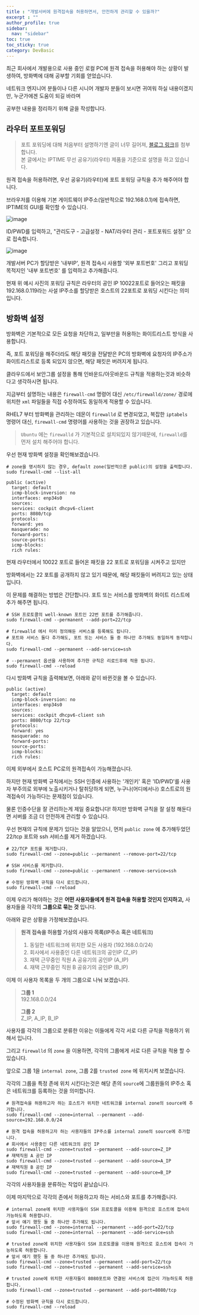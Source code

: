 ```yaml
---
title : "개발서버에 원격접속을 허용하면서, 안전하게 관리할 수 있을까?"
excerpt : ""
author_profile: true
sidebar:
  nav: "sidebar"
toc: true
toc_sticky: true
category: DevBasic
---
```

  
최근 회사에서 개발용으로 사용 중인 로컬 PC에 원격 접속을 허용해야 하는 상황이 발생하여, 방화벽에 대해 공부할 기회를 얻었습니다.
  
네트워크 엔지니어 분들이나 다른 시니어 개발자 분들이 보시면 귀여워 하실 내용이겠지만, 누군가에겐 도움이 되길 바라며  
  
공부한 내용을 정리하기 위해 글을 작성합니다.  

## 라우터 포트포워딩
  
> 포트 포워딩에 대해 처음부터 설명하기엔 글이 너무 길어져, [블로그 링크](https://lamanus.kr/59)를 첨부합니다.   
> 본 글에서는 IPTIME 무선 공유기(라우터) 제품을 기준으로 설명을 하고 있습니다.  
  
원격 접속을 허용하려면, 우선 공유기(라우터)에 포트 포워딩 규칙을 추가 해주어야 합니다.  

브라우저를 이용해 기본 게이트웨이 IP주소(일반적으로 192.168.0.1)에 접속하면, IPTIME의 GUI를 확인할 수 있습니다.

![image](/assets/images/web-basic-images/iptime-gui-login.png)

ID/PWD를 입력하고, "관리도구 - 고급설정 - NAT/라우터 관리 - 포트포워드 설정" 으로 접속합니다.

![image](/assets/images/web-basic-images/iptime-gui-port-forward.png)
  
개발서버 PC가 할당받은 '내부IP', 원격 접속시 사용할 '외부 포트번호' 그리고 포워딩 목적지인 '내부 포트번호' 를 입력하고 추가해줍니다.  

현재 위 예시 사진의 포워딩 규칙은 라우터의 공인 IP 10022포트로 들어오는 패킷을 192.168.0.119라는 사설 IP주소를 할당받은 호스트의 22포트로 포워딩 시킨다는 의미입니다.

## 방화벽 설정

방화벽은 기본적으로 모든 요청을 차단하고, 일부만을 허용하는 화이트리스트 방식을 사용합니다.

즉, 포트 포워딩을 해주더라도 해당 패킷을 전달받은 PC의 방화벽에 요청자의 IP주소가 화이트리스트로 등록 되있지 않으면, 해당 패킷은 버려지게 됩니다.  

클라우드에서 보안그룹 설정을 통해 인바운드/아웃바운드 규칙을 적용하는것과 비슷하다고 생각하시면 됩니다.  

지금부터 설명하는 내용은 `firewall-cmd` 명령어 대신 `/etc/firewalld/zone/` 경로에 위치한 `xml` 파일들을 직접 수정하여도 동일하게 적용할 수 있습니다. 

RHEL7 부터 방화벽을 관리하는 데몬이 `firewalld` 로 변경되었고, 복잡한 `iptabels` 명령어 대신, `firewall-cmd` 명령어를 사용하는 것을 권장하고 있습니다. 

> `Ubuntu` 에는 `firewalld` 가 기본적으로 설치되있지 않기때문에, `firewalld`를 먼저 설치 해주어야 합니다.

우선 현재 방화벽 설정을 확인해보겠습니다.  

```shell
# zone을 명시하지 않는 경우, default zone(일반적으론 public)의 설정을 출력합니다.
sudo firewall-cmd --list-all
```

```text
public (active)
  target: default
  icmp-block-inversion: no
  interfaces: enp34s0
  sources: 
  services: cockpit dhcpv6-client
  ports: 8080/tcp
  protocols: 
  forward: yes
  masquerade: no
  forward-ports: 
  source-ports: 
  icmp-blocks: 
  rich rules: 
```

현재 라우터에서 10022 포트로 들어온 패킷을 22 포트로 포워딩을 시켜주고 있지만  
 
방화벽에서는 22 포트를 공개하지 않고 있기 때문에, 해당 패킷들이 버려지고 있는 상태입니다.  

이 문제를 해결하는 방법은 간단합니다. 포트 또는 서비스를 방화벽의 화이트 리스트에 추가 해주면 됩니다.  

```shell
# SSH 프로토콜의 well-known 포트인 22번 포트를 추가해줍니다. 
sudo firewall-cmd --permanent --add-port=22/tcp

# firewalld 에서 미리 정의해둔 서비스를 등록해도 됩니다. 
# 포트와 서비스 둘다 추가해도, 포트 또는 서비스 둘 중 하나만 추가해도 동일하게 동작합니다. 
sudo firewall-cmd --permanent --add-service=ssh

# --permanent 옵션을 사용하여 추가한 규칙은 리로드후에 적용 됩니다.
sudo firewall-cmd --reload
```

다시 방화벽 규칙을 출력해보면, 아래와 같이 바뀐것을 볼 수 있습니다.

```text
public (active)
  target: default
  icmp-block-inversion: no
  interfaces: enp34s0
  sources: 
  services: cockpit dhcpv6-client ssh
  ports: 8080/tcp 22/tcp
  protocols: 
  forward: yes
  masquerade: no
  forward-ports: 
  source-ports: 
  icmp-blocks: 
  rich rules: 
```

이제 외부에서 호스트 PC로의 원격접속이 가능해졌습니다.  

하지만 현재 방화벽 규칙에서는 SSH 인증에 사용하는 '개인키' 혹은 'ID/PWD'를 사용자 부주의로 외부에 노출시키거나 탈취당하게 되면, 누구나(어디에서나) 호스트로의 원격접속이 가능하다는 문제점이 있습니다.  
  
물론 인증수단을 잘 관리하는게 제일 중요합니다! 하지만 방화벽 규칙을 잘 설정 해둔다면 서버를 조금 더 안전하게 관리할 수 있습니다.   
  
우선 현재의 규칙에 문제가 있다는 것을 알았으니, 먼저 `public zone` 에 추가해두었던 22/tcp 포트와 ssh 서비스를 제거 하겠습니다.  

```shell
# 22/TCP 포트를 제거합니다. 
sudo firewall-cmd --zone=public --permanent --remove-port=22/tcp

# SSH 서비스를 제거합니다. 
sudo firewall-cmd --zone=public --permanent --remove-service=ssh

# 수정된 방화벽 규칙을 다시 로드합니다. 
sudo firewall-cmd --reload
```

이제 우리가 해야하는 것은 **어떤 사용자들에게 원격 접속을 허용할 것인지 인지하고,** 사용자들을 각각의 **그룹으로 묶는 것** 입니다.  

아래와 같은 상황을 가정해보겠습니다. 

> **원격 접속을 허용할 가상의 사용자 목록(IP주소 혹은 네트워크)**
> 1. 동일한 네트워크에 위치한 모든 사용자 (192.168.0.0/24)  
> 2. 회사에서 사용중인 다른 네트워크의 공인IP (Z_IP)  
> 3. 재택 근무중인 직원 A 공유기의 공인IP (A_IP)  
> 4. 재택 근무중인 직원 B 공유기의 공인IP (B_IP)  

이제 이 사용자 목록을 두 개의 그룹으로 나눠 보겠습니다.  

> **그룹 1**  
> 192.168.0.0/24 
>  
> **그룹 2**  
> Z_IP,  A_IP,  B_IP 

사용자를 각각의 그룹으로 분류한 이유는 이들에게 각각 서로 다른 규칙을 적용하기 위해서 입니다.  

그리고 `firewalld` 의 `zone` 을 이용하면, 각각의 그룹에게 서로 다른 규칙을 적용 할 수 있습니다.  

앞으로 그룹 1을 `internal zone`, 그룹 2를 `trusted zone` 에 위치시켜 보겠습니다.  

각각의 그룹을 특정 존에 위치 시킨다는것은 해당 존의 `source`에 그룹원들의 IP주소 혹은 네트워크를 등록하는 것을 의미합니다.  

```shell
# 원격접속을 허용하고자 하는 호스트가 위치한 네트워크를 internal zone의 source에 추가합니다.
sudo firewall-cmd --zone=internal --permanent --add-source=192.168.0.0/24

# 원격 접속을 허용하고자 하는 사용자들의 IP주소를 internal zone의 source에 추가합니다.
# 회사에서 사용중인 다른 네트워크의 공인 IP
sudo firewall-cmd --zone=trusted --permanent --add-source=Z_IP
# 재택직원 A 공인 IP
sudo firewall-cmd --zone=trusted --permanent --add-source=A_IP
# 재택직원 B 공인 IP
sudo firewall-cmd --zone=trusted --permanent --add-source=B_IP
```

각각의 사용자들을 분류하는 작업이 끝났습니다.  

이제 마지막으로 각각의 존에서 허용하고자 하는 서비스와 포트를 추가해줍니다.  

```shell
# internal zone에 위치한 사용자들이 SSH 프로토콜을 이용해 원격으로 호스트에 접속이 가능하도록 허용합니다.
# 앞서 얘기 했듯 둘 중 하나만 추가해도 됩니다.
sudo firewall-cmd --zone=internal --permanent --add-port=22/tcp
sudo firewall-cmd --zone=internal --permanent --add-service=ssh

# trusted zone에 위치한 사용자들이 SSH 프로토콜을 이용해 원격으로 호스트에 접속이 가능하도록 허용합니다.
# 앞서 얘기 했듯 둘 중 하나만 추가해도 됩니다.
sudo firewall-cmd --zone=trusted --permanent --add-port=22/tcp
sudo firewall-cmd --zone=trusted --permanent --add-service=ssh

# trusted zone에 위치한 사용자들이 8080포트와 연결된 서비스에 접근이 가능하도록 허용합니다.
sudo firewall-cmd --zone=trusted --permanent --add-port=8080/tcp

# 수정된 방화벽 규칙을 다시 로드합니다. 
sudo firewall-cmd --reload
```

